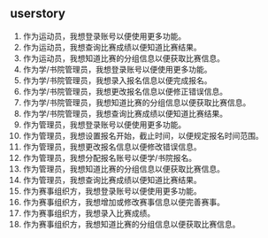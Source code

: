 ##  userstory
1. 作为运动员，我想登录账号以便使用更多功能。
2. 作为运动员，我想查询比赛成绩以便知道比赛结果。
3. 作为运动员，我想知道比赛的分组信息以便获取比赛信息。
4. 作为学/书院管理员，我想登录账号以便使用更多功能。
5. 作为学/书院管理员，我想录入报名信息以便完成报名。
6. 作为学/书院管理员，我想更改报名信息以便修正错误信息。
7. 作为学/书院管理员，我想知道比赛的分组信息以便获取比赛信息。
8. 作为学/书院管理员，我想查询比赛成绩以便知道比赛结果。
9. 作为管理员，我想登录账号以便使用更多功能。
10. 作为管理员，我想设置报名开始，截止时间，以便规定报名时间范围。
11. 作为管理员，我想更改报名信息以便修改错误信息。
12. 作为管理员，我想分配报名账号以便学/书院报名。
13. 作为管理员，我想知道比赛的分组信息以便获取比赛信息。
14. 作为管理员，我想查询比赛成绩以便知道比赛结果。
15. 作为赛事组织方，我想登录账号以便使用更多功能。
16. 作为赛事组织方，我想增加或修改赛事信息以便完善赛事。
17. 作为赛事组织方，我想录入比赛成绩。
18. 作为赛事组织方，我想知道比赛的分组信息以便获取比赛信息。
